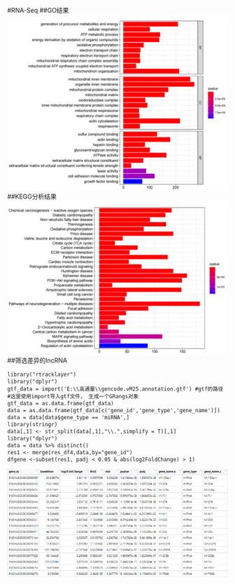 #RNA-Seq
##GO结果
![分析结果](./img/29.png "分析结果")
##KEGG分析结果
![分析结果](./img/30.png "分析结果")
##筛选差异的lncRNA
```
library("rtracklayer")
library("dplyr")
gtf_data = import('E:\\高通量\\gencode.vM25.annotation.gtf') #gtf的路径
#这里使用import导入gtf文件， 生成一个GRangs对象
gtf_data = as.data.frame(gtf_data)
data = as.data.frame(gtf_data[c('gene_id','gene_type','gene_name')])
data = data[data$gene_type == 'miRNA',]
library(stringr)
data[,1] <- str_split(data[,1],"\\.",simplify = T)[,1]
library("dplyr")
data = data %>% distinct()
res1 <- merge(res_df4,data,by="gene_id")
dfgene <-subset(res1, padj < 0.05 & abs(log2FoldChange) > 1)
```
![分析结果](./img/31.png "分析结果")
